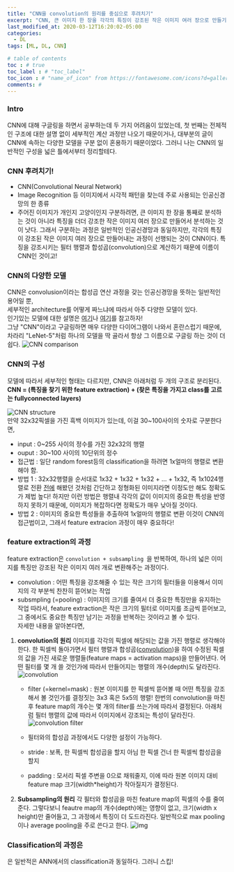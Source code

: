 ```yaml
---
title: "CNN을 convolution의 원리를 중심으로 후려치기"
excerpt: "CNN, 큰 이미지 한 장을 각각의 특징이 강조된 작은 이미지 여러 장으로 만들기"
last_modified_at: 2020-03-12T16:20:02-05:00
categories:
  - DL
tags: [ML, DL, CNN]

# table of contents
toc : # true
toc_label : # "toc_label"
toc_icon : # "name_of_icon" from https://fontawesome.com/icons?d=gallery&s=solid&m=free
comments: # 
---
```


### Intro
CNN에 대해 구글링을 하면서 공부하는데 두 가지 어려움이 있었는데, 
첫 번째는 전체적인 구조에 대한 설명 없이 세부적인 계산 과정만 나오기 때문이거나, 
대부분의 글이 CNN에 속하는 다양한 모델을 구분 없이 혼용하기 때문이었다.
그러니 나는 CNN의 일반적인 구성을 넓은 틀에서부터 정리할테다.






### CNN 후려치기!
- CNN(Convolutional Neural Network)
- Image Recognition 등 이미지에서 시각적 패턴을 찾는데 주로 사용되는 인공신경망의 한 종류
- 주어진 이미지가 개인지 고양이인지 구분하려면, 큰 이미지 한 장을 통째로 분석하는 것이 아니라 특징을 더더 강조한 작은 이미지 여러 장으로 만들어서 분석하는 것이 낫다. 그래서 구분하는 과정은 일반적인 인공신경망과 동일하지만, 각각의 특징이 강조된 작은 이미지 여러 장으로 만들어내는 과정이 선행되는 것이 CNN이다.  특징을 강조시키는 필터 행렬과 합성곱(convolution)으로 계산하기 때문에 이름이 CNN인 것이고!






### CNN의 다양한 모델
CNN은 convolusion이라는 합성곱 연산 과정을 갖는 인공신경망을 뜻하는 일반적인 용어일 뿐,  
세부적인 architecture를 어떻게 짜느냐에 따라서 아주 다양한 모델이 있다.  
인기있는 모델에 대한 설명은 [여기](https://medium.com/analytics-vidhya/cnns-architectures-lenet-alexnet-vgg-googlenet-resnet-and-more-666091488df5)나 [여기](https://towardsdatascience.com/illustrated-10-cnn-architectures-95d78ace614d)를 참고하자!  
그냥 "CNN"이라고 구글링하면 매우 다양한 다이어그램이 나와서 혼란스럽기 때문에,  
차라리 "LeNet-5"처럼 하나의 모델을 딱 골라서 항상 그 이름으로 구글링 하는 것이 더 쉽다.
![CNN comparison](https://miro.medium.com/max/920/1*ZqkLRkMU2ObOQWIHLBg8sw.png)



### CNN의 구성
모델에 따라서 세부적인 형태는 다르지만, CNN은 아래처럼 두 개의 구조로 분리된다.  
**CNN = (특징을 찾기 위한 feature extraction) + (찾은 특징을 가지고 class를 고르는 fullyconnected layers)**



![CNN structure](https://developer.nvidia.com/sites/default/files/pictures/2018/convolutional_neural_network.png)  
만약 32x32픽셀을 가진 흑백 이미지가 있는데, 이걸 30~100사이의 숫자로 구분한다면,
- input : 0~255 사이의 정수를 가진 32x32의 행렬
- ouput : 30~100 사이의 10단위의 정수
- 접근법 : 일단 random forest등의 classification을 하려면 1x얼마의 행렬로 변환해야 함.
- 방법 1 : 32x32행렬을 순서대로 1x32 + 1x32 + 1x32 + ... + 1x32, 즉 1x1024행렬로 전환
  [전에](https://bettermesol.github.io/web/2020/02/24/Flask_2_ML-model/) 해봤던 것처럼 간단하고 정형화된 이미지라면 이정도만 해도 정확도가 제법 높다! 
  하지만 이런 방법은 행렬내 각각의 값이 이미지의 중요한 특성을 반영하지 못하기 때문에,
  이미지가 복잡하다면 정확도가 매우 낮아질 것이다. 
- 방법 2 : 이미지의 중요한 특성들을 추출하여 1x얼마의 행렬로 변환
  이것이 CNN의 접근법이고, 그래서 feature extracion 과정이 매우 중요하다!



### feature extraction의 과정
feature extraction은 `convolution + subsampling `을 반복하여, 하나의 넓은 이미지를 특징만 강조된 작은 이미지 여러 개로 변환해주는 과정이다.
- convolution : 어떤 특징을 강조해줄 수 있는 작은 크기의 필터들을 이용해서 이미지의 각 부분씩 찬찬히 뜯어보는 작업
- subsmpling (=pooling) : 이미지의 크기를 줄여서 더 중요한 특징만을 유지하는 작업
따라서, feature extraction은 작은 크기의 필터로 이미지를 조금씩 뜯어보고, 그 중에서도 중요한 특징만 남기는 과정을 반복하는 것이라고 볼 수 있다.  
자세한 내용을 알아본다면,
1. **convolution의 원리**
   이미지를 각각의 픽셀에 해당되는 값을 가진 행렬로 생각해야 한다.
   한 픽셀씩 돌아가면서 필터 행렬과 합성곱([convolution](http://www.davidsbatista.net/assets/images/2018-03-31_dpln_0412_cnn.png))을 하여 수정된 픽셀의 값을 가진 새로운 행렬들(feature maps = activation maps)을 만들어낸다.
   어떤 필터를 몇 개 쓸 것인가에 따라서 만들어지는 행렬의 개수(depth)도 달라진다.
   ![convolution](http://deeplearning.net/software/theano/_images/numerical_padding_strides.gif)
   
   - filter (=kernel=mask)
     : 원본 이미지를 한 픽셀씩 뜯어볼 때 어떤 특징을 강조해서 볼 것인가를 결정짓는 3x3 혹은 5x5의 행렬!
     한번의 convolution을 마친 후  feature map의 개수는 몇 개의  filter를 쓰는가에 따라서 결정된다.
     아래처럼 필터 행렬의 값에 따라서 이미지에서 강조되는 특성이 달라진다.
     ![convolution filter](https://www.matlabsolutions.com/images/cnn5.png) 

    - 필터와의 합성곱 과정에서도 다양한 설정이 가능하다.
     - stride : 보폭, 한 픽셀씩 합성곱을 할지 아님 한 픽셀 건너 한 픽셀씩 합성곱을 할지
     - padding : 모서리 픽셀 주변을 0으로 채워줄지, 이에 따라  원본 이미지 대비 feature map 크기(width*height)가 작아질지가 결정된다.



2. **Subsampling의 원리**
   각 필터와 합성곱을 마친 feature map의 픽셀의 수를 줄여준다.
   그렇다보니 feautre map의 개수(depth)에는 영향이 없고,  크기(width x height)만 줄어들고, 그 과정에서 특징이 더 도드라진다.
   일반적으로 max pooling이나 average pooling을 주로 쓴다고 한다.
   ![img](https://miro.medium.com/max/1658/1*DAyL3ZQ8CBfj-pMxy1C7fg.png)
 


### Classification의 과정은
은 일반적은 ANN에서의 classification과 동일하다. 그러니 스킵!
